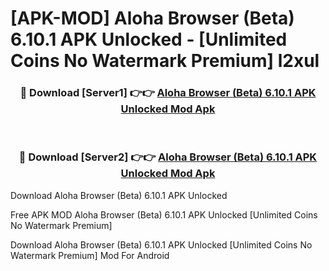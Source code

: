 # [APK-MOD] Aloha Browser (Beta) 6.10.1 APK Unlocked - [Unlimited Coins No Watermark Premium] l2xul



<div align="center">
<h3>🔴 Download [Server1] 👉👉 <a href="https://momento.my/?title=Aloha_Browser_(Beta)_6.10.1_APK_Unlocked">Aloha Browser (Beta) 6.10.1 APK Unlocked Mod Apk</a></h3><br>

<h3>🔴 Download [Server2] 👉👉 <a href="https://momento.my/?title=Aloha_Browser_(Beta)_6.10.1_APK_Unlocked">Aloha Browser (Beta) 6.10.1 APK Unlocked Mod Apk</a></h3>
</div>



Download Aloha Browser (Beta) 6.10.1 APK Unlocked 

Free APK MOD Aloha Browser (Beta) 6.10.1 APK Unlocked [Unlimited Coins No Watermark Premium]

Download Aloha Browser (Beta) 6.10.1 APK Unlocked [Unlimited Coins No Watermark Premium] Mod For Android
